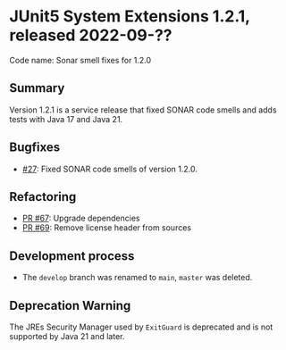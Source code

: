 # JUnit5 System Extensions 1.2.1, released 2022-09-??

Code name: Sonar smell fixes for 1.2.0

## Summary

Version 1.2.1 is a service release that fixed SONAR code smells and adds tests with Java 17 and Java 21.

## Bugfixes

* [#27](https://github.com/itsallcode/junit5-system-extensions/issues/27): Fixed SONAR code smells of version 1.2.0.

## Refactoring

* [PR #67](https://github.com/itsallcode/junit5-system-extensions/pull/66): Upgrade dependencies
* [PR #69](https://github.com/itsallcode/junit5-system-extensions/pull/69): Remove license header from sources

## Development process

* The `develop` branch was renamed to `main`, `master` was deleted.

## Deprecation Warning

The JREs Security Manager used by `ExitGuard` is deprecated and is not supported by Java 21 and later.

